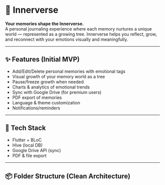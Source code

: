 # 🌱 Innerverse

**Your memories shape the Innerverse.**  
A personal journaling experience where each memory nurtures a unique world — represented as a growing tree. Innerverse helps you reflect, grow, and reconnect with your emotions visually and meaningfully.

---

## ✨ Features (Initial MVP)

- Add/Edit/Delete personal memories with emotional tags
- Visual growth of your memory world as a tree
- Pause/freeze growth when needed
- Charts & analytics of emotional trends
- Sync with Google Drive (for premium users)
- PDF export of memories
- Language & theme customization
- Notifications/reminders

---

## 🔧 Tech Stack

- Flutter + BLoC
- Hive (local DB)
- Google Drive API (sync)
- PDF & file export

---

## 📦 Folder Structure (Clean Architecture)

